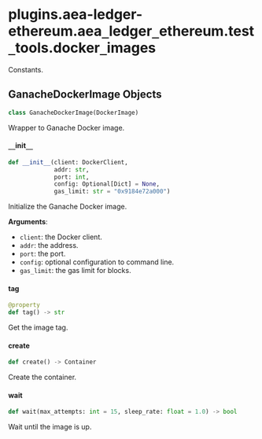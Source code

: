 <a id="plugins.aea-ledger-ethereum.aea_ledger_ethereum.test_tools.docker_images"></a>

# plugins.aea-ledger-ethereum.aea`_`ledger`_`ethereum.test`_`tools.docker`_`images

Constants.

<a id="plugins.aea-ledger-ethereum.aea_ledger_ethereum.test_tools.docker_images.GanacheDockerImage"></a>

## GanacheDockerImage Objects

```python
class GanacheDockerImage(DockerImage)
```

Wrapper to Ganache Docker image.

<a id="plugins.aea-ledger-ethereum.aea_ledger_ethereum.test_tools.docker_images.GanacheDockerImage.__init__"></a>

#### `__`init`__`

```python
def __init__(client: DockerClient,
             addr: str,
             port: int,
             config: Optional[Dict] = None,
             gas_limit: str = "0x9184e72a000")
```

Initialize the Ganache Docker image.

**Arguments**:

- `client`: the Docker client.
- `addr`: the address.
- `port`: the port.
- `config`: optional configuration to command line.
- `gas_limit`: the gas limit for blocks.

<a id="plugins.aea-ledger-ethereum.aea_ledger_ethereum.test_tools.docker_images.GanacheDockerImage.tag"></a>

#### tag

```python
@property
def tag() -> str
```

Get the image tag.

<a id="plugins.aea-ledger-ethereum.aea_ledger_ethereum.test_tools.docker_images.GanacheDockerImage.create"></a>

#### create

```python
def create() -> Container
```

Create the container.

<a id="plugins.aea-ledger-ethereum.aea_ledger_ethereum.test_tools.docker_images.GanacheDockerImage.wait"></a>

#### wait

```python
def wait(max_attempts: int = 15, sleep_rate: float = 1.0) -> bool
```

Wait until the image is up.

